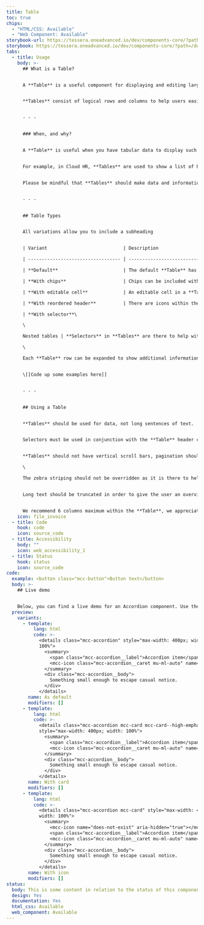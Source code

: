 ```yaml
---
title: Table
toc: true
chips:
  - "HTML/CSS: Available"
  - "Web Component: Available"
storybook-url: https://tessera.oneadvanced.io/dev/components-core/?path=/docs/html-button--as-default
storybook: https://tessera.oneadvanced.io/dev/components-core/?path=/docs/html-accordion--as-default
tabs:
  - title: Usage
    body: >-
      ## What is a Table?


      A **Table** is a useful component for displaying and editing large amounts of data like, statistics, employee clock ins, holidays, etc in a more customised yet organised way.


      **Tables** consist of logical rows and columns to help users easily find and reference sections of data.


      - - -


      ### When, and why?


      A **Table** is useful when you have tabular data to display such as data charts. **Tables** can help users easily digest large amounts of data. It can be especially useful when a user might need to edit this data or find a specific piece easily.


      For example, in Cloud HR, **Tables** are used to show a list of how many holidays you have booked and when they are. You can then perform a series of actions on each of these specific rows.


      Please be mindful that **Tables** should make data and information easier to digest information, not harder.


      - - -


      ## Table Types


      All variations allow you to include a subheading


      | Variant                            | Description                                                                                                                                                                                                               |

      | ---------------------------------- | ------------------------------------------------------------------------------------------------------------------------------------------------------------------------------------------------------------------------- |

      | **Default**                        | The default **Table** has an overflow button to enable actions to be performed on a specific selected row.                                                                                                                |

      | **With chips**                     | Chips can be included within the cells of a **Table** to help with quick references, breaking up repetitive information and/or quickly show positive, negative, etc statuses.                                             |

      | **With editable cell**             | An editable cell in a **Table** allowing users to edit the data within a specific cell.                                                                                                                                   |

      | **With reordered header**          | There are icons within the header to allow the user to reorder the content of that specific column either alphabetically or numerically, depending on the content.                                                        |

      | **With selector**\

      \

      Nested tables | **Selectors** in **Tables** are there to help with selecting rows, in order to edit/delete etc or highlight specific cells for visibility purposes.\

      \

      Each **Table** row can be expanded to show additional information. |


      \[[Code up some examples here]]


      - - -


      ## Using a Table


      **Tables** should be used for data, not long sentences of text.


      Selectors must be used in conjunction with the **Table** header component. Where using pagination, it should be used with the **Table** footer component. Both of these components fall under the **Table** pattern and documentation for this pattern is coming soon.


      **Tables** should not have vertical scroll bars, pagination should be used instead as part of the footer **Table** pattern. **Tables** should not have more than 13 rows before using pagination.\

      \

      The zebra striping should not be overridden as it is there to help users scan and follow the **Table's** content easier as well as increasing accessibility. 


      Long text should be truncated in order to give the user an overview of the information. However a pop out (see pop out) should be implemented to reveal all of the information within that particular cell.


      We recommend 6 columns maximum within the **Table**, we appreciate some products may need more, however we advise that the product's information architecture should be reviewed when creating **Tables** to ensure that all columns are necessary for the user experience.
    icon: file_invoice
  - title: Code
    hook: code
    icon: source_code
  - title: Accessibility
    body: ""
    icon: web_accessibility_1
  - title: Status
    hook: status
    icon: source_code
code:
  example: <button class="mcc-button">Button text</button>
  body: >-
    ## Live demo


    Below, you can find a live demo for an Accordion component. Use the drop-down menus and radio buttons to view the different Button Types and Variants.
  preview:
    variants:
      - template:
          lang: html
          code: >-
            <details class="mcc-accordion" style="max-width: 400px; width:
            100%">
              <summary>
                <span class="mcc-accordion__label">Accordion item</span>
                <mcc-icon class="mcc-accordion__caret mu-ml-auto" name="angle_down" aria-hidden="true"></mcc-icon>
              </summary>
              <div class="mcc-accordion__body">
                Something small enough to escape casual notice.
              </div>
            </details>
        name: As default
        modifiers: []
      - template:
          lang: html
          code: >-
            <details class="mcc-accordion mcc-card mcc-card--high-emphasis"
            style="max-width: 400px; width: 100%">
              <summary>
                <span class="mcc-accordion__label">Accordion item</span>
                <mcc-icon class="mcc-accordion__caret mu-ml-auto" name="angle_down" aria-hidden="true"></mcc-icon>
              </summary>
              <div class="mcc-accordion__body">
                Something small enough to escape casual notice.
              </div>
            </details>
        name: With card
        modifiers: []
      - template:
          lang: html
          code: >-
            <details class="mcc-accordion mcc-card" style="max-width: 400px;
            width: 100%">
              <summary>
                <mcc-icon name="does-not-exist" aria-hidden="true"></mcc-icon>
                <span class="mcc-accordion__label">Accordion item</span>
                <mcc-icon class="mcc-accordion__caret mu-ml-auto" name="angle_down" aria-hidden="true"></mcc-icon>
              </summary>
              <div class="mcc-accordion__body">
                Something small enough to escape casual notice.
              </div>
            </details>
        name: With icon
        modifiers: []
status:
  body: This is some content in relation to the status of this component.
  design: Yes
  documentation: Yes
  html_css: Available
  web_component: Available
---
```

